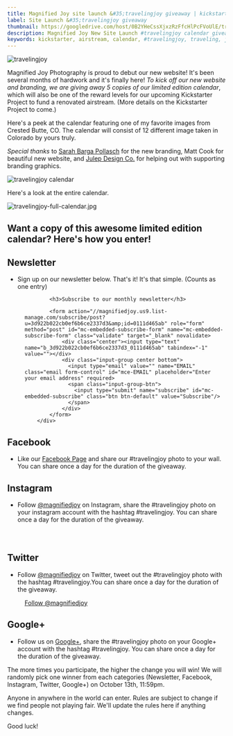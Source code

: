 ```yaml
---
title: Magnified Joy site launch &#35;travelingjoy giveaway | kickstarter calendar | adventure | airstream 
label: Site Launch &#35;travelingjoy giveaway
thumbnail: https://googledrive.com/host/0B2YHeCssXjxzRzFfcHlPcFVoUlE/travelingjoy-feature.jpg
description: Magnified Joy New Site Launch #travelingjoy calendar giveaway featuring limited edition Kickstarter calendar
keywords: kickstarter, airstream, calendar, #travelingjoy, traveling, joy, landscape, colorado, crested butte, adventure, road trip, USA
---
```



![travelingjoy](https://googledrive.com/host/0B2YHeCssXjxzRzFfcHlPcFVoUlE/travelingjoy.jpg)

Magnified Joy Photography is proud to debut our new website! It's been several months of hardwork and it's finally here! *To kick off our new website and branding, we are giving away 5 copies of our limited edition calendar*, which will also be one of the reward levels for our upcoming Kickstarter Project to fund a renovated airstream. (More details on the Kickstarter Project to come.)

Here's a peek at the calendar featuring one of my favorite images from Crested Butte, CO. The calendar will consist of 12 different image taken in Colorado by yours truly.

*Special thanks* to [Sarah Barga Pollasch](http://www.sarahbargapollasch.com/) for the new branding, Matt Cook for beautiful new website, and [Julep Design Co.](http://www.julepdesignco.com/) for helping out with supporting branding graphics.

![travelingjoy calendar](https://googledrive.com/host/0B2YHeCssXjxzRzFfcHlPcFVoUlE/travelingjoy-calendar.jpg)

Here's a look at the entire calendar.

![travelingjoy-full-calendar.jpg](https://googledrive.com/host/0B2YHeCssXjxzRzFfcHlPcFVoUlE/travelingjoy-full-calendar.jpg)

## Want a copy of this awesome limited edition calendar? Here's how you enter!

## Newsletter
- Sign up on our newsletter below. That's it! It's that simple.  (Counts as one entry)
<dd><div class="center bottom">

            <h3>Subscribe to our monthly newsletter</h3>
            
            <form action="//magnifiedjoy.us9.list-manage.com/subscribe/post?u=3d922b022cb0ef6b6ce2337d3&amp;id=0111d465ab" role="form" method="post" id="mc-embedded-subscribe-form" name="mc-embedded-subscribe-form" class="validate" target="_blank" novalidate>
                <div class="center"><input type="text" name="b_3d922b022cb0ef6b6ce2337d3_0111d465ab" tabindex="-1" value=""></div>
                <div class="input-group center bottom">
                  <input type="email" value="" name="EMAIL" class="email form-control" id="mce-EMAIL" placeholder="Enter your email address" required>
                  <span class="input-group-btn">
                    <input type="submit" name="subscribe" id="mc-embedded-subscribe" class="btn btn-default" value="Subscribe"/>
                  </span>
                </div>
            </form>
        </div>

</div></dd>


## Facebook
- Like our [Facebook Page](http://fb.com/magnifiedjoy) and share our #travelingjoy photo to your wall. You can share once a day for the duration of the giveaway.

<dd><div class="center"><div class="fb-like-box" data-href="https://www.facebook.com//magnifiedjoy" data-colorscheme="light" data-show-faces="false" data-header="false" data-stream="false" data-show-border="false"></div></div></dd>

## Instagram
- Follow [@magnifiedjoy](http://instagram.com/magnifiedjoy) on Instagram, share the #travelingjoy photo on your instagram account with the hashtag  #travelingjoy. You can share once a day for the duration of the giveaway. 
<dd><div class="center"><style>.ig-b- { display: inline-block; }
.ig-b- img { visibility: hidden; }
.ig-b-:hover { background-position: 0 -60px; } .ig-b-:active { background-position: 0 -120px; }
.ig-b-v-24 { width: 137px; height: 24px; background: url(//badges.instagram.com/static/images/ig-badge-view-sprite-24.png) no-repeat 0 0; }
@media only screen and (-webkit-min-device-pixel-ratio: 2), only screen and (min--moz-device-pixel-ratio: 2), only screen and (-o-min-device-pixel-ratio: 2 / 1), only screen and (min-device-pixel-ratio: 2), only screen and (min-resolution: 192dpi), only screen and (min-resolution: 2dppx) {
.ig-b-v-24 { background-image: url(//badges.instagram.com/static/images/ig-badge-view-sprite-24@2x.png); background-size: 160px 178px; } }</style>
<a href="http://instagram.com/magnifiedjoy?ref=badge" class="ig-b- ig-b-v-24"><img src="//badges.instagram.com/static/images/ig-badge-view-24.png" alt="Instagram" /></a></div></dd>

## Twitter
- Follow [@magnifiedjoy](https://twitter.com/magnifiedjoy) on Twitter, tweet out the #travelingjoy photo with the hashtag #travelingjoy.You can share once a day for the duration of the giveaway. 
<dd><div class="center"><a href="https://twitter.com/magnifiedjoy" class="twitter-follow-button" data-show-count="false">Follow @magnifiedjoy</a>
<script>!function(d,s,id){var js,fjs=d.getElementsByTagName(s)[0],p=/^http:/.test(d.location)?'http':'https';if(!d.getElementById(id)){js=d.createElement(s);js.id=id;js.src=p+'://platform.twitter.com/widgets.js';fjs.parentNode.insertBefore(js,fjs);}}(document, 'script', 'twitter-wjs');</script></div></dd>

## Google+
- Follow us on [Google+](https://google.com/+Magnifiedjoyphotography), share the #travelingjoy photo on your Google+ account with the hashtag #travelingjoy. You can share once a day for the duration of the giveaway.

<dd><div class="center"><!-- Place this tag in your head or just before your close body tag. -->
<script src="https://apis.google.com/js/platform.js" async defer></script>

<!-- Place this tag where you want the widget to render. -->
<div class="g-follow" data-annotation="none" data-height="20" data-href="//plus.google.com/u/0/101318168120160496750" data-rel="publisher"></div></div></dd>

The more times you participate, the higher the change you will win! We will randomly pick one winner from each categories (Newsletter, Facebook, Instagram, Twitter, Google+) on October 13th, 11:59pm. 

Anyone in anywhere in the world can enter. Rules are subject to change if we find people not playing fair. We'll update the rules here if anything changes.

Good luck!



